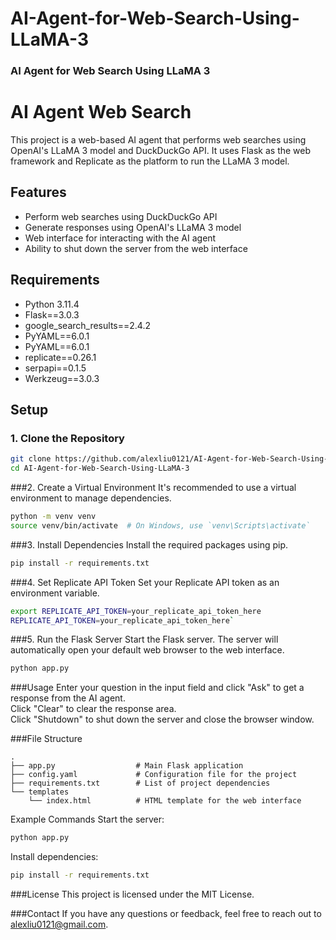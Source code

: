# AI-Agent-for-Web-Search-Using-LLaMA-3
<h3>AI Agent for Web Search Using LLaMA 3</h3>

# AI Agent Web Search

This project is a web-based AI agent that performs web searches using OpenAI's LLaMA 3 model and DuckDuckGo API. It uses Flask as the web framework and Replicate as the platform to run the LLaMA 3 model.

## Features

- Perform web searches using DuckDuckGo API
- Generate responses using OpenAI's LLaMA 3 model
- Web interface for interacting with the AI agent
- Ability to shut down the server from the web interface

## Requirements

- Python 3.11.4
- Flask==3.0.3
- google_search_results==2.4.2
- PyYAML==6.0.1
- PyYAML==6.0.1
- replicate==0.26.1
- serpapi==0.1.5
- Werkzeug==3.0.3

## Setup

### 1. Clone the Repository

```bash
git clone https://github.com/alexliu0121/AI-Agent-for-Web-Search-Using-LLaMA-3.git
cd AI-Agent-for-Web-Search-Using-LLaMA-3
```

###2. Create a Virtual Environment
It's recommended to use a virtual environment to manage dependencies.

```bash
python -m venv venv
source venv/bin/activate  # On Windows, use `venv\Scripts\activate`
```

###3. Install Dependencies
Install the required packages using pip.

```bash
pip install -r requirements.txt
```

###4. Set Replicate API Token
Set your Replicate API token as an environment variable.

```bash
export REPLICATE_API_TOKEN=your_replicate_api_token_here
REPLICATE_API_TOKEN=your_replicate_api_token_here`
```

###5. Run the Flask Server
Start the Flask server. The server will automatically open your default web browser to the web interface.

```bash
python app.py
```

###Usage
Enter your question in the input field and click "Ask" to get a response from the AI agent.<br>
Click "Clear" to clear the response area.<br>
Click "Shutdown" to shut down the server and close the browser window.<br>

###File Structure
```plaintext
.
├── app.py                  # Main Flask application
├── config.yaml             # Configuration file for the project
├── requirements.txt        # List of project dependencies
└── templates
    └── index.html          # HTML template for the web interface
```

Example Commands
Start the server:
```bash
python app.py
```
Install dependencies:
```bash
pip install -r requirements.txt
```
###License
This project is licensed under the MIT License.

###Contact
If you have any questions or feedback, feel free to reach out to alexliu0121@gmail.com.
